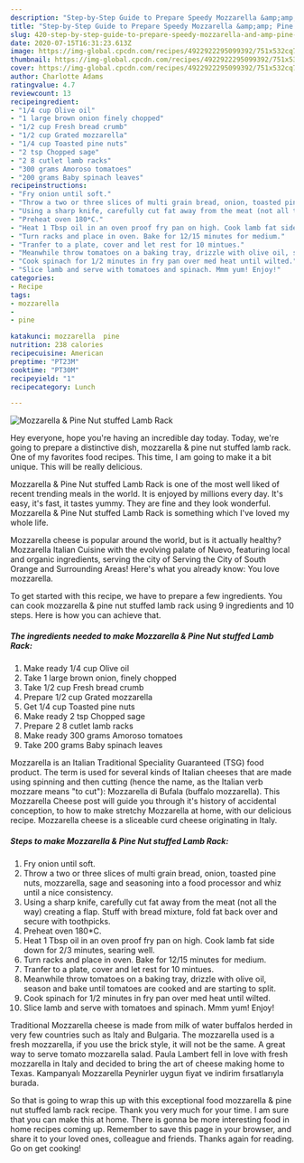 ```yaml
---
description: "Step-by-Step Guide to Prepare Speedy Mozzarella &amp;amp; Pine Nut stuffed Lamb Rack"
title: "Step-by-Step Guide to Prepare Speedy Mozzarella &amp;amp; Pine Nut stuffed Lamb Rack"
slug: 420-step-by-step-guide-to-prepare-speedy-mozzarella-and-amp-pine-nut-stuffed-lamb-rack
date: 2020-07-15T16:31:23.613Z
image: https://img-global.cpcdn.com/recipes/4922922295099392/751x532cq70/mozzarella-pine-nut-stuffed-lamb-rack-recipe-main-photo.jpg
thumbnail: https://img-global.cpcdn.com/recipes/4922922295099392/751x532cq70/mozzarella-pine-nut-stuffed-lamb-rack-recipe-main-photo.jpg
cover: https://img-global.cpcdn.com/recipes/4922922295099392/751x532cq70/mozzarella-pine-nut-stuffed-lamb-rack-recipe-main-photo.jpg
author: Charlotte Adams
ratingvalue: 4.7
reviewcount: 13
recipeingredient:
- "1/4 cup Olive oil"
- "1 large brown onion finely chopped"
- "1/2 cup Fresh bread crumb"
- "1/2 cup Grated mozzarella"
- "1/4 cup Toasted pine nuts"
- "2 tsp Chopped sage"
- "2 8 cutlet lamb racks"
- "300 grams Amoroso tomatoes"
- "200 grams Baby spinach leaves"
recipeinstructions:
- "Fry onion until soft."
- "Throw a two or three slices of multi grain bread, onion, toasted pine nuts, mozzarella, sage and seasoning into a food processor and whiz until a nice consistency."
- "Using a sharp knife, carefully cut fat away from the meat (not all the way) creating a flap. Stuff with bread mixture, fold fat back over and secure with toothpicks."
- "Preheat oven 180*C."
- "Heat 1 Tbsp oil in an oven proof fry pan on high. Cook lamb fat side down for 2/3 minutes, searing well."
- "Turn racks and place in oven. Bake for 12/15 minutes for medium."
- "Tranfer to a plate, cover and let rest for 10 mintues."
- "Meanwhile throw tomatoes on a baking tray, drizzle with olive oil, season and bake until tomatoes are cooked and are starting to split."
- "Cook spinach for 1/2 minutes in fry pan over med heat until wilted."
- "Slice lamb and serve with tomatoes and spinach. Mmm yum! Enjoy!"
categories:
- Recipe
tags:
- mozzarella
- 
- pine

katakunci: mozzarella  pine 
nutrition: 238 calories
recipecuisine: American
preptime: "PT23M"
cooktime: "PT30M"
recipeyield: "1"
recipecategory: Lunch

---
```



![Mozzarella &amp; Pine Nut stuffed Lamb Rack](https://img-global.cpcdn.com/recipes/4922922295099392/751x532cq70/mozzarella-pine-nut-stuffed-lamb-rack-recipe-main-photo.jpg)

Hey everyone, hope you're having an incredible day today. Today, we're going to prepare a distinctive dish, mozzarella &amp; pine nut stuffed lamb rack. One of my favorites food recipes. This time, I am going to make it a bit unique. This will be really delicious.

Mozzarella &amp; Pine Nut stuffed Lamb Rack is one of the most well liked of recent trending meals in the world. It is enjoyed by millions every day. It's easy, it's fast, it tastes yummy. They are fine and they look wonderful. Mozzarella &amp; Pine Nut stuffed Lamb Rack is something which I've loved my whole life.

Mozzarella cheese is popular around the world, but is it actually healthy? Mozzarella Italian Cuisine with the evolving palate of Nuevo, featuring local and organic ingredients, serving the city of Serving the City of South Orange and Surrounding Areas! Here&#39;s what you already know: You love mozzarella.


To get started with this recipe, we have to prepare a few ingredients. You can cook mozzarella &amp; pine nut stuffed lamb rack using 9 ingredients and 10 steps. Here is how you can achieve that.

<!--inarticleads1-->

##### The ingredients needed to make Mozzarella &amp; Pine Nut stuffed Lamb Rack:

1. Make ready 1/4 cup Olive oil
1. Take 1 large brown onion, finely chopped
1. Take 1/2 cup Fresh bread crumb
1. Prepare 1/2 cup Grated mozzarella
1. Get 1/4 cup Toasted pine nuts
1. Make ready 2 tsp Chopped sage
1. Prepare 2 8 cutlet lamb racks
1. Make ready 300 grams Amoroso tomatoes
1. Take 200 grams Baby spinach leaves


Mozzarella is an Italian Traditional Speciality Guaranteed (TSG) food product. The term is used for several kinds of Italian cheeses that are made using spinning and then cutting (hence the name, as the Italian verb mozzare means &#34;to cut&#34;): Mozzarella di Bufala (buffalo mozzarella). This Mozzarella Cheese post will guide you through it&#39;s history of accidental conception, to how to make stretchy Mozzarella at home, with our delicious recipe. Mozzarella cheese is a sliceable curd cheese originating in Italy. 

<!--inarticleads2-->

##### Steps to make Mozzarella &amp; Pine Nut stuffed Lamb Rack:

1. Fry onion until soft.
1. Throw a two or three slices of multi grain bread, onion, toasted pine nuts, mozzarella, sage and seasoning into a food processor and whiz until a nice consistency.
1. Using a sharp knife, carefully cut fat away from the meat (not all the way) creating a flap. Stuff with bread mixture, fold fat back over and secure with toothpicks.
1. Preheat oven 180*C.
1. Heat 1 Tbsp oil in an oven proof fry pan on high. Cook lamb fat side down for 2/3 minutes, searing well.
1. Turn racks and place in oven. Bake for 12/15 minutes for medium.
1. Tranfer to a plate, cover and let rest for 10 mintues.
1. Meanwhile throw tomatoes on a baking tray, drizzle with olive oil, season and bake until tomatoes are cooked and are starting to split.
1. Cook spinach for 1/2 minutes in fry pan over med heat until wilted.
1. Slice lamb and serve with tomatoes and spinach. Mmm yum! Enjoy!


Traditional Mozzarella cheese is made from milk of water buffalos herded in very few countries such as Italy and Bulgaria. The mozzarella used is a fresh mozzarella, if you use the brick style, it will not be the same. A great way to serve tomato mozzarella salad. Paula Lambert fell in love with fresh mozzarella in Italy and decided to bring the art of cheese making home to Texas. Kampanyalı Mozzarella Peynirler uygun fiyat ve indirim fırsatlarıyla burada. 

So that is going to wrap this up with this exceptional food mozzarella &amp; pine nut stuffed lamb rack recipe. Thank you very much for your time. I am sure that you can make this at home. There is gonna be more interesting food in home recipes coming up. Remember to save this page in your browser, and share it to your loved ones, colleague and friends. Thanks again for reading. Go on get cooking!
